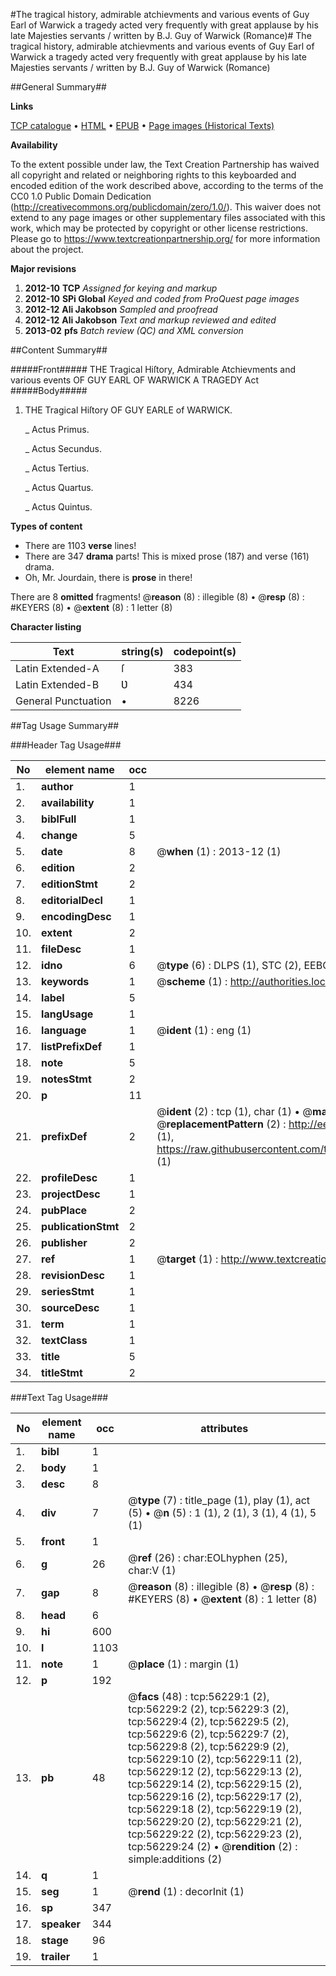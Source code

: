 #The tragical history, admirable atchievments and various events of Guy Earl of Warwick a tragedy acted very frequently with great applause by his late Majesties servants / written by B.J. Guy of Warwick (Romance)#
The tragical history, admirable atchievments and various events of Guy Earl of Warwick a tragedy acted very frequently with great applause by his late Majesties servants / written by B.J.
Guy of Warwick (Romance)

##General Summary##

**Links**

[TCP catalogue](http://www.ota.ox.ac.uk/tcp/)  • 
[HTML](http://tei.it.ox.ac.uk/tcp/Texts-HTML/free/A46/A46694.html)  • 
[EPUB](http://tei.it.ox.ac.uk/tcp/Texts-EPUB/free/A46/A46694.epub) • 
[Page images (Historical Texts)](https://historicaltexts.jisc.ac.uk/eebo-12209397e)

**Availability**

To the extent possible under law, the Text Creation Partnership has waived all copyright and related or neighboring rights to this keyboarded and encoded edition of the work described above, according to the terms of the CC0 1.0 Public Domain Dedication (http://creativecommons.org/publicdomain/zero/1.0/). This waiver does not extend to any page images or other supplementary files associated with this work, which may be protected by copyright or other license restrictions. Please go to https://www.textcreationpartnership.org/ for more information about the project.

**Major revisions**

1. __2012-10__ __TCP__ *Assigned for keying and markup*
1. __2012-10__ __SPi Global__ *Keyed and coded from ProQuest page images*
1. __2012-12__ __Ali Jakobson__ *Sampled and proofread*
1. __2012-12__ __Ali Jakobson__ *Text and markup reviewed and edited*
1. __2013-02__ __pfs__ *Batch review (QC) and XML conversion*

##Content Summary##

#####Front#####
THE Tragical Hiſtory, Admirable Atchievments and various events OF GUY EARL OF WARWICK A TRAGEDY Act
#####Body#####

1. THE Tragical Hiſtory OF GUY EARLE of WARWICK.

    _ Actus Primus.

    _ Actus Secundus.

    _ Actus Tertius.

    _ Actus Quartus.

    _ Actus Quintus.

**Types of content**

  * There are 1103 **verse** lines!
  * There are 347 **drama** parts! This is mixed prose (187) and verse (161) drama.
  * Oh, Mr. Jourdain, there is **prose** in there!

There are 8 **omitted** fragments! 
 @__reason__ (8) : illegible (8)  •  @__resp__ (8) : #KEYERS (8)  •  @__extent__ (8) : 1 letter (8)

**Character listing**


|Text|string(s)|codepoint(s)|
|---|---|---|
|Latin Extended-A|ſ|383|
|Latin Extended-B|Ʋ|434|
|General Punctuation|•|8226|

##Tag Usage Summary##

###Header Tag Usage###

|No|element name|occ|attributes|
|---|---|---|---|
|1.|__author__|1||
|2.|__availability__|1||
|3.|__biblFull__|1||
|4.|__change__|5||
|5.|__date__|8| @__when__ (1) : 2013-12 (1)|
|6.|__edition__|2||
|7.|__editionStmt__|2||
|8.|__editorialDecl__|1||
|9.|__encodingDesc__|1||
|10.|__extent__|2||
|11.|__fileDesc__|1||
|12.|__idno__|6| @__type__ (6) : DLPS (1), STC (2), EEBO-CITATION (1), OCLC (1), VID (1)|
|13.|__keywords__|1| @__scheme__ (1) : http://authorities.loc.gov/ (1)|
|14.|__label__|5||
|15.|__langUsage__|1||
|16.|__language__|1| @__ident__ (1) : eng (1)|
|17.|__listPrefixDef__|1||
|18.|__note__|5||
|19.|__notesStmt__|2||
|20.|__p__|11||
|21.|__prefixDef__|2| @__ident__ (2) : tcp (1), char (1)  •  @__matchPattern__ (2) : ([0-9\-]+):([0-9IVX]+) (1), (.+) (1)  •  @__replacementPattern__ (2) : http://eebo.chadwyck.com/downloadtiff?vid=$1&page=$2 (1), https://raw.githubusercontent.com/textcreationpartnership/Texts/master/tcpchars.xml#$1 (1)|
|22.|__profileDesc__|1||
|23.|__projectDesc__|1||
|24.|__pubPlace__|2||
|25.|__publicationStmt__|2||
|26.|__publisher__|2||
|27.|__ref__|1| @__target__ (1) : http://www.textcreationpartnership.org/docs/. (1)|
|28.|__revisionDesc__|1||
|29.|__seriesStmt__|1||
|30.|__sourceDesc__|1||
|31.|__term__|1||
|32.|__textClass__|1||
|33.|__title__|5||
|34.|__titleStmt__|2||


###Text Tag Usage###

|No|element name|occ|attributes|
|---|---|---|---|
|1.|__bibl__|1||
|2.|__body__|1||
|3.|__desc__|8||
|4.|__div__|7| @__type__ (7) : title_page (1), play (1), act (5)  •  @__n__ (5) : 1 (1), 2 (1), 3 (1), 4 (1), 5 (1)|
|5.|__front__|1||
|6.|__g__|26| @__ref__ (26) : char:EOLhyphen (25), char:V (1)|
|7.|__gap__|8| @__reason__ (8) : illegible (8)  •  @__resp__ (8) : #KEYERS (8)  •  @__extent__ (8) : 1 letter (8)|
|8.|__head__|6||
|9.|__hi__|600||
|10.|__l__|1103||
|11.|__note__|1| @__place__ (1) : margin (1)|
|12.|__p__|192||
|13.|__pb__|48| @__facs__ (48) : tcp:56229:1 (2), tcp:56229:2 (2), tcp:56229:3 (2), tcp:56229:4 (2), tcp:56229:5 (2), tcp:56229:6 (2), tcp:56229:7 (2), tcp:56229:8 (2), tcp:56229:9 (2), tcp:56229:10 (2), tcp:56229:11 (2), tcp:56229:12 (2), tcp:56229:13 (2), tcp:56229:14 (2), tcp:56229:15 (2), tcp:56229:16 (2), tcp:56229:17 (2), tcp:56229:18 (2), tcp:56229:19 (2), tcp:56229:20 (2), tcp:56229:21 (2), tcp:56229:22 (2), tcp:56229:23 (2), tcp:56229:24 (2)  •  @__rendition__ (2) : simple:additions (2)|
|14.|__q__|1||
|15.|__seg__|1| @__rend__ (1) : decorInit (1)|
|16.|__sp__|347||
|17.|__speaker__|344||
|18.|__stage__|96||
|19.|__trailer__|1||
